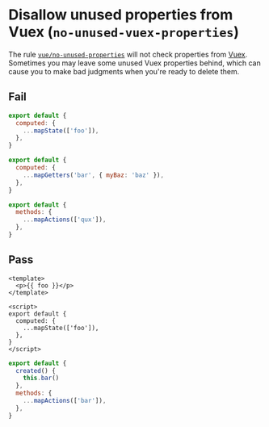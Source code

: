 # Disallow unused properties from Vuex (`no-unused-vuex-properties`)

The rule [`vue/no-unused-properties`](https://eslint.vuejs.org/rules/no-unused-properties.html) will not check properties from [Vuex](https://vuex.vuejs.org/). Sometimes you may leave some unused Vuex properties behind, which can cause you to make bad judgments when you're ready to delete them.

## Fail

```js
export default {
  computed: {
    ...mapState(['foo']),
  },
}
```

```js
export default {
  computed: {
    ...mapGetters('bar', { myBaz: 'baz' }),
  },
}
```

```js
export default {
  methods: {
    ...mapActions(['qux']),
  },
}
```

## Pass

```vue
<template>
  <p>{{ foo }}</p>
</template>

<script>
export default {
  computed: {
    ...mapState(['foo']),
  },
}
</script>
```

```js
export default {
  created() {
    this.bar()
  },
  methods: {
    ...mapActions(['bar']),
  },
}
```
